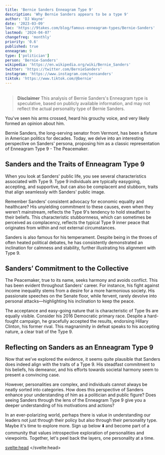 ```yaml
---
title: 'Bernie Sanders Enneagram Type 9'
description: 'Why Bernie Sanders appears to be a type 9'
author: 'DJ Wayne'
date: '2023-03-09'
loc: 'https://9takes.com/blog/famous-enneagram-types/Bernie-Sanders'
lastmod: '2024-04-07'
changefreq: 'monthly'
priority: '0.6'
published: true
enneagram: 9
type: ['politician']
person: 'Bernie-Sanders'
wikipedia: 'https://en.wikipedia.org/wiki/Bernie_Sanders'
twitter: 'https://twitter.com/BernieSanders'
instagram: 'https://www.instagram.com/sensanders'
tiktok: 'https://www.tiktok.com/@bernie'
---
```


<script>
	import  PopCard  from "../../../lib/components/atoms/PopCard.svelte";
</script>

<div
	style="display: flex;
    justify-content: center;
    margin: 1rem 0;
	"
>
	<PopCard
		image={`/types/9s/Bernie-Sanders.webp`}
		showIcon={false}
		enneagramType="9"
		displayText="Bernie Sanders"
		subtext=""
	/>
</div>

> **Disclaimer** This analysis of Bernie Sanders's Enneagram type is speculative, based on publicly available information, and may not reflect the actual personality type of Bernie Sanders.

<p class="firstLetter">You've seen his arms crossed, heard his grouchy voice, and very likely formed an opinion about him.</p>

Bernie Sanders, the long-serving senator from Vermont, has been a fixture in American politics for decades. Today, we delve into an interesting perspective on Sanders' persona, proposing him as a classic representation of Enneagram Type 9 - The Peacemaker.

## Sanders and the Traits of Enneagram Type 9

When you look at Sanders' public life, you see several characteristics associated with Type 9. Type 9 individuals are typically easygoing, accepting, and supportive, but can also be complacent and stubborn, traits that align seamlessly with Sanders' public image.

Remember Sanders’ consistent advocacy for economic equality and healthcare? His unyielding commitment to these causes, even when they weren’t mainstream, reflects the Type 9's tendency to hold steadfast to their beliefs. This characteristic stubbornness, which can sometimes be perceived as complacency, reflects the typical Type 9 inner peace that originates from within and not external circumstances.

Sanders is also famous for his temperament. Despite being in the throes of often heated political debates, he has consistently demonstrated an inclination for calmness and stability, further illustrating his alignment with Type 9.

## Sanders’ Commitment to the Collective

The Peacemaker, true to its name, seeks harmony and avoids conflict. This has been evident throughout Sanders' career. For instance, his fight against income inequality stems from a desire for a more harmonious society. His passionate speeches on the Senate floor, while fervent, rarely devolve into personal attacks—highlighting his inclination to keep the peace.

The acceptance and easy-going nature that is characteristic of Type 9s are equally visible. Consider his 2016 Democratic primary race. Despite a hard-fought campaign, he gracefully accepted the results, endorsing Hillary Clinton, his former rival. This magnanimity in defeat speaks to his accepting nature, a clear trait of the Type 9.

## Reflecting on Sanders as an Enneagram Type 9

Now that we’ve explored the evidence, it seems quite plausible that Sanders does indeed align with the traits of a Type 9. His steadfast commitment to his beliefs, his demeanor, and his efforts towards societal harmony seem to present a convincing case.

However, personalities are complex, and individuals cannot always be neatly sorted into categories. How does this perspective of Sanders enhance your understanding of him as a politician and public figure? Does seeing Sanders through the lens of the Enneagram Type 9 give you a deeper understanding of his motivations and actions?

In an ever-polarizing world, perhaps there is value in understanding our leaders not just through their policy but also through their personality type. Maybe it's time to explore more. Sign up below ⬇️ and become part of a community that values introspective exploration of personalities and viewpoints. Together, let's peel back the layers, one personality at a time.

<svelte:head>
</svelte:head>
